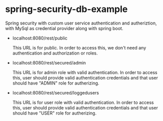 # spring-security-db-example
Spring security with custom user service authentication and autheriztion, with MySql as credential provider along with spring boot.

* localhost:8080/rest/public

    This URL is for public. In order to access this, we don't need any authentication and authorization or roles.

* localhost:8080/rest/secured/admin

    This URL is for admin role with valid authentication. In order to access this, user should provide valid authentication credentials and that user should have "ADMIN" role for autherizing.

 * localhost:8080/rest/secured/loggedusers

    This URL is for user role with valid authentication. In order to access this, user should provide valid authentication credentials and that user should have "USER" role for autherizing.

